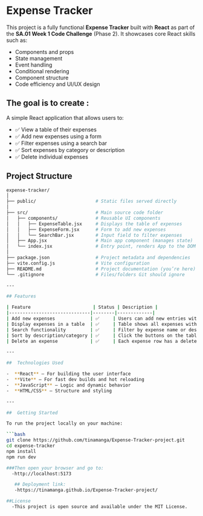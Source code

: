 # Expense Tracker
This project is a fully functional **Expense Tracker** built with **React** as part of the **SA.01 Week 1 Code Challenge** (Phase 2). It showcases core React skills such as:

- Components and props
- State management
- Event handling
- Conditional rendering
- Component structure
- Code efficiency and UI/UX design

The goal is to create :
---
A simple React application that allows users to:

- ✅ View a table of their expenses  
- ✅ Add new expenses using a form  
- ✅ Filter expenses using a search bar  
- ✅ Sort expenses by category or description  
- ✅ Delete individual expenses  


## Project Structure

```bash
expense-tracker/
│
├── public/                      # Static files served directly
│
├── src/                         # Main source code folder
│   ├── components/              # Reusable UI components
│   │   ├── ExpenseTable.jsx     # Displays the table of expenses
│   │   ├── ExpenseForm.jsx      # Form to add new expenses
│   │   └── SearchBar.jsx        # Input field to filter expenses
│   ├── App.jsx                  # Main app component (manages state)
│   └── index.jsx                # Entry point, renders App to the DOM
│
├── package.json                 # Project metadata and dependencies
├── vite.config.js               # Vite configuration
├── README.md                    # Project documentation (you’re here)
└── .gitignore                   # Files/folders Git should ignore

---

## Features

| Feature                       | Status | Description |
|------------------------------|--------|-------------|
| Add new expenses             | ✅     | Users can add new entries with name, description, amount, and category. |
| Display expenses in a table  | ✅     | Table shows all expenses with clear column headers. |
| Search functionality         | ✅     | Filter by expense name or description (case-insensitive). |
| Sort by description/category | ✅     | Click the buttons on the table headers to sort alphabetically (after data is available). |
| Delete an expense            | ✅     | Each expense row has a delete button to remove it from the table. |

---

##  Technologies Used

-  **React** – For building the user interface
-  **Vite** – For fast dev builds and hot reloading
-  **JavaScript** – Logic and dynamic behavior
-  **HTML/CSS** – Structure and styling

---

##  Getting Started

To run the project locally on your machine:

```bash
git clone https://github.com/tinamanga/Expense-Tracker-project.git
cd expense-tracker
npm install
npm run dev

###Then open your browser and go to:
  -http://localhost:5173

   ## Deployment link:
   -https://tinamanga.github.io/Expense-Tracker-project/

##License
  -This project is open source and available under the MIT License.


